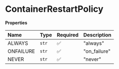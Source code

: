 # ContainerRestartPolicy

**Properties**

| Name      | Type  | Required | Description  |
| :-------- | :---- | :------- | :----------- |
| ALWAYS    | `str` | ✅       | "always"     |
| ONFAILURE | `str` | ✅       | "on_failure" |
| NEVER     | `str` | ✅       | "never"      |
